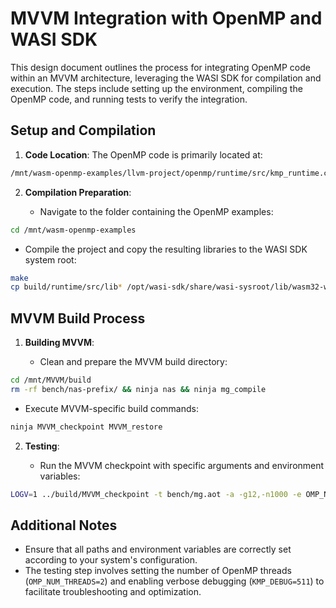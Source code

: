 # MVVM Integration with OpenMP and WASI SDK

This design document outlines the process for integrating OpenMP code within an MVVM architecture, leveraging the WASI SDK for compilation and execution. The steps include setting up the environment, compiling the OpenMP code, and running tests to verify the integration.

## Setup and Compilation

1. **Code Location**: The OpenMP code is primarily located at:

```bash
/mnt/wasm-openmp-examples/llvm-project/openmp/runtime/src/kmp_runtime.cpp
```

2. **Compilation Preparation**:

   - Navigate to the folder containing the OpenMP examples:

```bash
cd /mnt/wasm-openmp-examples
```

   - Compile the project and copy the resulting libraries to the WASI SDK system root:

```bash
make
cp build/runtime/src/lib* /opt/wasi-sdk/share/wasi-sysroot/lib/wasm32-wasi-threads/
```

## MVVM Build Process

1. **Building MVVM**:

   - Clean and prepare the MVVM build directory:

```bash
cd /mnt/MVVM/build
rm -rf bench/nas-prefix/ && ninja nas && ninja mg_compile
```

   - Execute MVVM-specific build commands:

```bash
ninja MVVM_checkpoint MVVM_restore
```

2. **Testing**:

   - Run the MVVM checkpoint with specific arguments and environment variables:

```bash
LOGV=1 ../build/MVVM_checkpoint -t bench/mg.aot -a -g12,-n1000 -e OMP_NUM_THREADS=2 -e KMP_DEBUG=511
```

## Additional Notes

- Ensure that all paths and environment variables are correctly set according to your system's configuration.
- The testing step involves setting the number of OpenMP threads (`OMP_NUM_THREADS=2`) and enabling verbose debugging (`KMP_DEBUG=511`) to facilitate troubleshooting and optimization.
